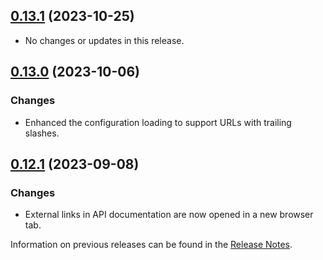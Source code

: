 ## [0.13.1](https://github.com/e-Spirit/fcecom-frontend-api-server/compare/v0.13.0...v0.13.1) (2023-10-25)

* No changes or updates in this release.

## [0.13.0](https://github.com/e-Spirit/fcecom-frontend-api-server/compare/v0.12.1...v0.13.0) (2023-10-06)

### Changes
* Enhanced the configuration loading to support URLs with trailing slashes.

## [0.12.1](https://github.com/e-Spirit/fcecom-frontend-api-server/compare/v0.12.0...v0.12.1) (2023-09-08)

### Changes
* External links in API documentation are now opened in a new browser tab.


Information on previous releases can be found in the [Release Notes](https://docs.e-spirit.com/ecom/fsconnect-com/FirstSpirit_Connect_for_Commerce_Releasenotes_EN.html).
